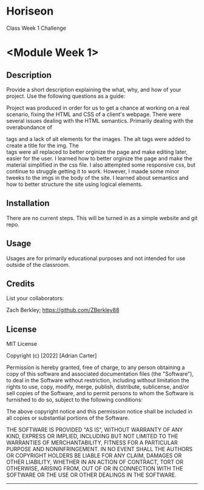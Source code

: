 # Horiseon
Class Week 1 Challenge
# <Module Week 1>

## Description

Provide a short description explaining the what, why, and how of your project. Use the following questions as a guide:

Project was produced in order for us to get a chance at working on a real scenario, fixing the HTML and CSS of a client's webpage.
There were several issues dealing with the HTML semantics. Primarily dealing with the overabundance of <div> tags and a lack of alt elements for the images. The alt tags were added to create
a title for the img. The <div> tags were all replaced to better orginize the page and make editing later, easier for the user. I learned how to better orginize the page and make the material simplified in the css file. I also attempted some responsive css, but continue to struggle getting it to work. However, I maade some minor tweeks to the imgs in the body of the site.
I learned about semantics and how to better structure the site using logical elements.

## Installation

There are no current steps. This will be turned in as a simple website and git repo.

## Usage

Usages are for primarily educational purposes and not intended for use outside of the classroom.

## Credits

List your collaborators:

Zach Berkley; https://github.com/ZBerkley88


## License

MIT License

Copyright (c) [2022] [Adrian Carter]

Permission is hereby granted, free of charge, to any person obtaining a copy
of this software and associated documentation files (the "Software"), to deal
in the Software without restriction, including without limitation the rights
to use, copy, modify, merge, publish, distribute, sublicense, and/or sell
copies of the Software, and to permit persons to whom the Software is
furnished to do so, subject to the following conditions:

The above copyright notice and this permission notice shall be included in all
copies or substantial portions of the Software.

THE SOFTWARE IS PROVIDED "AS IS", WITHOUT WARRANTY OF ANY KIND, EXPRESS OR
IMPLIED, INCLUDING BUT NOT LIMITED TO THE WARRANTIES OF MERCHANTABILITY,
FITNESS FOR A PARTICULAR PURPOSE AND NONINFRINGEMENT. IN NO EVENT SHALL THE
AUTHORS OR COPYRIGHT HOLDERS BE LIABLE FOR ANY CLAIM, DAMAGES OR OTHER
LIABILITY, WHETHER IN AN ACTION OF CONTRACT, TORT OR OTHERWISE, ARISING FROM,
OUT OF OR IN CONNECTION WITH THE SOFTWARE OR THE USE OR OTHER DEALINGS IN THE
SOFTWARE.

---
